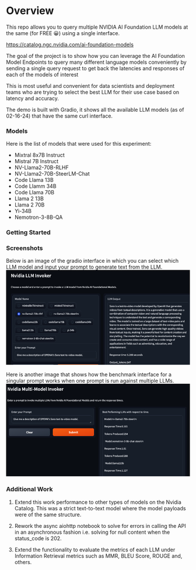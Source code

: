 # Overview
This repo allows you to query multiple NVIDIA AI Foundation LLM models at the same (for FREE 😀) using a single interface. 

https://catalog.ngc.nvidia.com/ai-foundation-models

The goal of the project is to show how you can leverage the AI Foundation Model Endpoints to query many different language models conveniently by sending a single query request to get back the latencies and responses of each of the models of interest

This is most useful and convenient for data scientists and deployment teams who are trying to select the best LLM for their use case based on latency and accuracy. 

The demo is built with Gradio, it shows all the available LLM models (as of 02-16-24) that have the same curl interface. 

### Models
Here is the list of models that were used for this experiment:
   - Mixtral 8x7B Instruct
   - Mistral 7B Instruct
   - NV-Llama2-70B-RLHF
   - NV-Llama2-70B-SteerLM-Chat
   - Code Llama 13B
   - Code Llamm 34B
   - Code Llama 70B
   - Llama 2 13B
   - Llama 2 70B
   - Yi-34B
   - Nemotron-3-8B-QA

### Getting Started




### Screenshots
Below is an image of the gradio interface in which you can select which LLM model and input your prompt to generate text from the LLM.
![Image of choice of LLM](screenshots/single-model-call.png)


Here is another image that shows how the benchmark interface for a singular prompt works when one prompt is run against multiple LLMs.
![Image of metrics from LLMS](screenshots/nvidia-multi-model-llm.png)



### Additional Work

1. Extend this work performance to other types of models on the Nvidia Catalog. This was a strict text-to-text model where the model
   payloads were of the same structure.

2. Rework the async aiohttp notebook to solve for errors in calling the API in an asynchronous fashion i.e. solving for null content when the status_code is 202.

3. Extend the functionality to evaluate the metrics of each LLM under Information Retrieval metrics such as MMR, BLEU Score, ROUGE and, others.  
